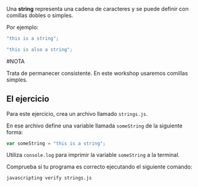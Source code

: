 Una **string** representa una cadena de caracteres y se puede definir con comillas dobles o simples.

Por ejemplo:

```js
"this is a string";

"this is also a string";
```

#NOTA

Trata de permanecer consistente. En este workshop usaremos comillas simples.

## El ejercicio

Para este ejercicio, crea un archivo llamado `strings.js`.

En ese archivo define una variable llamada `someString` de la siguiente forma:

```js
var someString = "this is a string";
```

Utiliza `console.log` para imprimir la variable `someString` a la terminal.

Comprueba si tu programa es correcto ejecutando el siguiente comando:

`javascripting verify strings.js`
